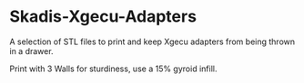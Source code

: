 # Skadis-Xgecu-Adapters
A selection of STL files to print and keep Xgecu adapters from being thrown in a drawer. 


Print with 3 Walls for sturdiness, use a 15% gyroid infill.
